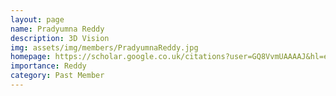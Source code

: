 ```yaml
---
layout: page
name: Pradyumna Reddy
description: 3D Vision
img: assets/img/members/PradyumnaReddy.jpg
homepage: https://scholar.google.co.uk/citations?user=GQ8VvmUAAAAJ&hl=en
importance: Reddy
category: Past Member
---
```

